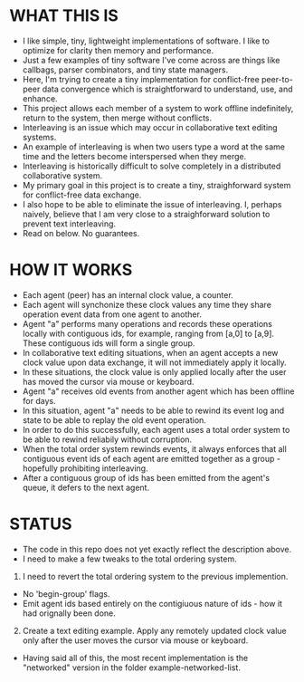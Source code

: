 
# WHAT THIS IS

- I like simple, tiny, lightweight implementations of software. I like to optimize for clarity then memory and performance.
- Just a few examples of tiny software I've come across are things like callbags, parser combinators, and tiny state managers.
- Here, I'm trying to create a tiny implementation for conflict-free peer-to-peer data convergence which is straightforward to understand, use, and enhance.
- This project allows each member of a system to work offline indefinitely, return to the system, then merge without conflicts.
- Interleaving is an issue which may occur in collaborative text editing systems.
- An example of interleaving is when two users type a word at the same time and the letters become interspersed when they merge.
- Interleaving is historically difficult to solve completely in a distributed collaborative system.
- My primary goal in this project is to create a tiny, straighforward system for conflict-free data exchange.
- I also hope to be able to eliminate the issue of interleaving. I, perhaps naively, believe that I am very close to a straighforward solution to prevent text interleaving.
- Read on below. No guarantees.

# HOW IT WORKS

- Each agent (peer) has an internal clock value, a counter.
- Each agent will synchonize these clock values any time they share operation event data from one agent to another.
- Agent "a" performs many operations and records these operations locally with contiguous ids, for example, ranging from [a,0] to [a,9]. These contiguous ids will form a single group.
- In collaborative text editing situations, when an agent accepts a new clock value upon data exchange, it will not immediately apply it locally.
- In these situations, the clock value is only applied locally after the user has moved the cursor via mouse or keyboard.
- Agent "a" receives old events from another agent which has been offline for days.
- In this situation, agent "a" needs to be able to rewind its event log and state to be able to replay the old event operation.
- In order to do this successfully, each agent uses a total order system to be able to rewind reliabily without corruption.
- When the total order system rewinds events, it always enforces that all contiguous event ids of each agent are emitted together as a group - hopefully prohibiting interleaving.
- After a contiguous group of ids has been emitted from the agent's queue, it defers to the next agent.

# STATUS

- The code in this repo does not yet exactly reflect the description above.
- I need to make a few tweaks to the total ordering system.
1. I need to revert the total ordering system to the previous implemention.
- No 'begin-group' flags.
- Emit agent ids based entirely on the contigiuous nature of ids - how it had orignally been done.
2. Create a text editing example. Apply any remotely updated clock value only after the user moves the cursor via mouse or keyboard.
-  Having said all of this, the most recent implementation is the "networked" version in the folder example-networked-list.

